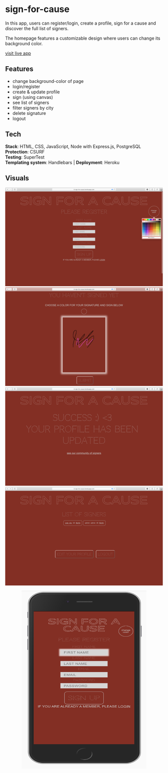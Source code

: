 # sign-for-cause

In this app, users can register/login, create a profile, sign for a cause and discover the full list
of signers. <br />

The homepage features a customizable design where users can change its background color.

[visit live app](https://sign-for-cause.herokuapp.com/)

## Features

-   change background-color of page
-   login/register
-   create & update profile
-   sign (using canvas)
-   see list of signers
-   filter signers by city
-   delete signature
-   logout

## Tech

**Stack**: HTML, CSS, JavaScript, Node with Express.js, PostgreSQL <br />
**Protection**: CSURF <br />
**Testing**: SuperTest <br />
**Templating system**: Handlebars | **Deployment**: Heroku

## Visuals

![screenshot](readMe/screenshot_2.png)
![screenshot](readMe/screenshot_1.png)
![screenshot](readMe/screenshot_3.png)
![screenshot](readMe/screenshot_4.png)

<p align="center">
<img src="readMe/mobile.png" width="400" height="567">
</p>
